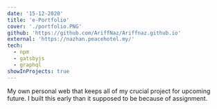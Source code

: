```yaml
---
date: '15-12-2020'
title: 'e-Portfolio'
cover: './portfolio.PNG'
github: 'https://github.com/AriffNaz/Ariffnaz.github.io'
external: 'https://nazhan.peacehotel.my/'
tech:
  - npm
  - gatsbyjs
  - graphql
showInProjects: true
---
```


My own personal web that keeps all of my crucial project for upcoming future. I built this early than it supposed to be because of assignment.
